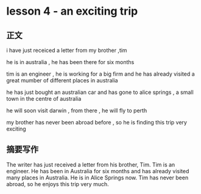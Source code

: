 # lesson 4 - an exciting trip

## 正文

i have just receiced a letter from my brother ,tim

he is in australia , he has been there for six months

tim is an engineer , he is working for a big firm and he has already visited a great mumber of different places in australia

he has just bought an australian car and has gone to alice springs , a small town in the centre of australia

he will soon visit darwin , from there , he will fly to perth

my brother has never been abroad before , so he is finding this trip very exciting

## 摘要写作

The writer has just received a letter from his brother, Tim. 
Tim is an engineer. 
He has been in Australia for six months and has already visited many places in Australia. 
He is in Alice Springs now.
Tim has never been abroad, so he enjoys this trip very much.
